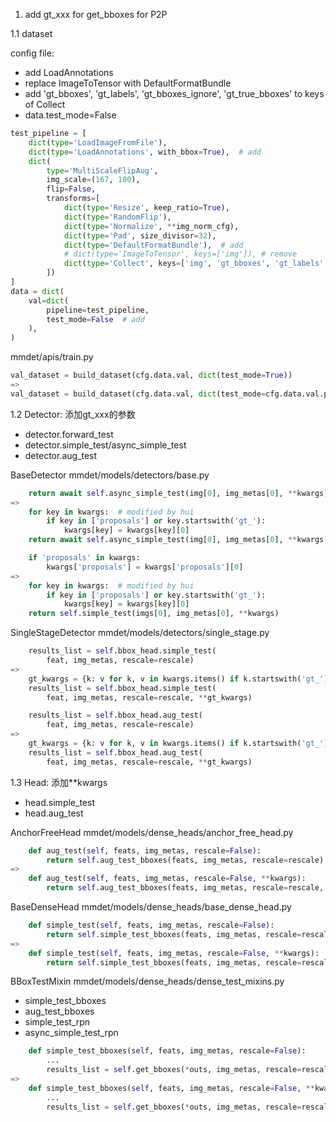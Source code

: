 
1. add gt_xxx for get_bboxes for P2P

1.1 dataset

config file:
- add LoadAnnotations
- replace ImageToTensor with DefaultFormatBundle
- add 'gt_bboxes', 'gt_labels', 'gt_bboxes_ignore', 'gt_true_bboxes' to keys of Collect
- data.test_mode=False
```python
test_pipeline = [
    dict(type='LoadImageFromFile'),
    dict(type='LoadAnnotations', with_bbox=True),  # add
    dict(
        type='MultiScaleFlipAug',
        img_scale=(167, 100),
        flip=False,
        transforms=[
            dict(type='Resize', keep_ratio=True),
            dict(type='RandomFlip'),
            dict(type='Normalize', **img_norm_cfg),
            dict(type='Pad', size_divisor=32),
            dict(type='DefaultFormatBundle'),  # add
            # dict(type='ImageToTensor', keys=['img']), # remove
            dict(type='Collect', keys=['img', 'gt_bboxes', 'gt_labels', 'gt_bboxes_ignore', 'gt_true_bboxes']),  # add
        ])
]
data = dict(
    val=dict(
        pipeline=test_pipeline,
        test_mode=False  # add
    ),
)
```
mmdet/apis/train.py
```python
val_dataset = build_dataset(cfg.data.val, dict(test_mode=True))
=>
val_dataset = build_dataset(cfg.data.val, dict(test_mode=cfg.data.val.pop('test_mode', True)))
```

1.2 Detector: 添加gt_xxx的参数

- detector.forward_test
- detector.simple_test/async_simple_test
- detector.aug_test

BaseDetector mmdet/models/detectors/base.py
```python
    return await self.async_simple_test(img[0], img_metas[0], **kwargs)
=>
    for key in kwargs:  # modified by hui
        if key in ['proposals'] or key.startswith('gt_'):
            kwargs[key] = kwargs[key][0]
    return await self.async_simple_test(img[0], img_metas[0], **kwargs)
```
```python
    if 'proposals' in kwargs:
        kwargs['proposals'] = kwargs['proposals'][0]
=>
    for key in kwargs:  # modified by hui
        if key in ['proposals'] or key.startswith('gt_'):
            kwargs[key] = kwargs[key][0]
    return self.simple_test(imgs[0], img_metas[0], **kwargs)
```

SingleStageDetector mmdet/models/detectors/single_stage.py
```python
    results_list = self.bbox_head.simple_test(
        feat, img_metas, rescale=rescale)
=>
    gt_kwargs = {k: v for k, v in kwargs.items() if k.startswith('gt_')}
    results_list = self.bbox_head.simple_test(
        feat, img_metas, rescale=rescale, **gt_kwargs)
```

```python
    results_list = self.bbox_head.aug_test(
        feat, img_metas, rescale=rescale)
=>
    gt_kwargs = {k: v for k, v in kwargs.items() if k.startswith('gt_')}
    results_list = self.bbox_head.aug_test(
        feat, img_metas, rescale=rescale, **gt_kwargs)
```

1.3 Head: 添加**kwargs

- head.simple_test
- head.aug_test

AnchorFreeHead mmdet/models/dense_heads/anchor_free_head.py
```python
    def aug_test(self, feats, img_metas, rescale=False):
        return self.aug_test_bboxes(feats, img_metas, rescale=rescale)
=>
    def aug_test(self, feats, img_metas, rescale=False, **kwargs):
        return self.aug_test_bboxes(feats, img_metas, rescale=rescale, **kwargs)
```

BaseDenseHead mmdet/models/dense_heads/base_dense_head.py
```python
    def simple_test(self, feats, img_metas, rescale=False):
        return self.simple_test_bboxes(feats, img_metas, rescale=rescale)
=>
    def simple_test(self, feats, img_metas, rescale=False, **kwargs):
        return self.simple_test_bboxes(feats, img_metas, rescale=rescale, **kwargs)
```

BBoxTestMixin mmdet/models/dense_heads/dense_test_mixins.py
- simple_test_bboxes
- aug_test_bboxes
- simple_test_rpn
- async_simple_test_rpn

```python
    def simple_test_bboxes(self, feats, img_metas, rescale=False):
        ...
        results_list = self.get_bboxes(*outs, img_metas, rescale=rescale)
=>
    def simple_test_bboxes(self, feats, img_metas, rescale=False, **kwargs):
        ...
        results_list = self.get_bboxes(*outs, img_metas, rescale=rescale, **kwargs)
```
